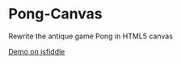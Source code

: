 # Pong-Canvas
Rewrite the antique game Pong in HTML5 canvas

[Demo on jsfiddle](http://jsfiddle.net/9moqd3w0/)
